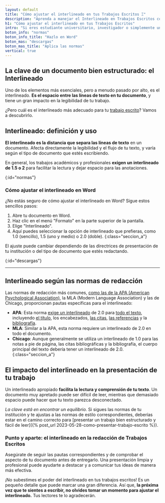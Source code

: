 ```yaml
---
layout: default
title: "Cómo ajustar el interlineado en tus Trabajos Escritos Ξ"
description: "Aprenda a manejar el Interlineado en Trabajos Escritos con nuestra guía detallada. ¡No más confusiones con APA, MLA, Chicago! 🔍 Click para más."
h1: "Cómo ajustar el interlineado en tus Trabajos Escritos"
intro: "Si eres estudiante universitario, investigador o simplemente un profesional que se preocupa por la presentación de sus documentos, **sabes lo importante que es dar formato con interlineados** en la redacción de trabajos escritos."
boton_info: "normas"
boton_info_title: "Hazlo en Word"
boton_mas: "descargas"
boton_mas_title: "Aplica las normas"
vertical: true
---
```

## La clave de un documento bien estructurado: el Interlineado

Uno de los elementos más esenciales, pero a menudo pasado por alto, es el interlineado. **Es el espacio entre las líneas de texto en tu documento**, y tiene un gran impacto en la legibilidad de tu trabajo.

¿Pero cuál es el interlineado más adecuado para tu [trabajo escrito](/)? Vamos a descubrirlo.

## Interlineado: definición y uso

**El interlineado es la distancia que separa las líneas de texto** en un documento. Afecta directamente la legibilidad y el flujo de tu texto, y varía según el tipo de documento que estés escribiendo.

En general, los trabajos académicos y profesionales **exigen un interlineado de 1.5 o 2** para facilitar la lectura y dejar espacio para las anotaciones.
<!-- Anclaje para que la barra fijada no cubra el siguiente subtítulo -->
{:id="normas"}

### Cómo ajustar el interlineado en Word

¿No estás seguro de cómo ajustar el interlineado en Word? Sigue estos sencillos pasos:

1. Abre tu documento en Word.
2. Haz clic en el menú "Formato" en la parte superior de la pantalla.
3. Elige "Interlineado".
4. Aquí puedes seleccionar la opción de interlineado que prefieras, como 1.0 (sencillo), 1.5 (uno y medio) o 2.0 (doble).
{:class="seccion_a"}

El ajuste puede cambiar dependiendo de las directrices de presentación de tu institución o del tipo de documento que estés redactando.
<!-- Anclaje para que la barra fijada no cubra el siguiente subtítulo -->
{:id="descargas"}

-----

## Interlineado según las normas de redacción

Las normas de redacción más comunes, [como las de la APA (American Psychological Association)]({{'normas-apa'|relative_url}}), la MLA (Modern Language Association) y las de Chicago, proporcionan pautas específicas para el interlineado:

- **APA**: Esta norma [exige un interlineado]({{'normas-apa/interlineado-normas-apa'|relative_url}} "Interlineado Normas APA") de 2.0 para [todo el texto]({{'normas-apa/textos-normas-apa'|relative_url}} "Textos Normas APA"), incluyendo [el título]({{'normas-apa/titulos-y-subtitulos-normas-apa'|relative_url}} "Títulos Normas APA"), los encabezados, [las citas]({{'normas-apa/citas-normas-apa'|relative_url}} "Citas Normas APA"), [las referencias]({{'normas-apa/referencias-bibliograficas-normas-apa'|relative_url}} "Referencias Normas APA") y la [bibliografía]({{'bibliografia-trabajo-escrito'|relative_url}} "Bibliografía trabajo escrito").
- **MLA**: Similar a la APA, esta norma requiere un interlineado de 2.0 en todo el documento.
- **Chicago**: Aunque generalmente se utiliza un interlineado de 1.0 para las notas a pie de página, las citas bibliográficas y la bibliografía, el cuerpo principal del texto debería tener un interlineado de 2.0.
{:class="seccion_a"}

## El impacto del interlineado en la presentación de tu trabajo

Un interlineado apropiado **facilita la lectura y comprensión de tu texto**. Un documento muy apretado puede ser difícil de leer, mientras que demasiado espacio puede hacer que tu texto parezca desconectado.

*La clave está en encontrar un equilibrio.* Si sigues las normas de tu institución y te ajustas a las normas de estilo correspondientes, deberías estar en el camino correcto para [presentar un trabajo bien estructurado y fácil de leer]({% post_url 2023-05-28-como-presentar-trabajo-escrito %}).

### Punto y aparte: el interlineado en la redacción de Trabajos Escritos

Asegúrate de seguir las pautas correspondientes y de comprobar el aspecto de tu documento antes de entregarlo. Una presentación limpia y profesional puede ayudarte a destacar y a comunicar tus ideas de manera más efectiva.

¡No subestimes el poder del interlineado en tus trabajos escritos! Es un pequeño detalle que puede marcar una gran diferencia. Así que, **la próxima vez que te sientes a escribir, no olvides tomar un momento para ajustar el interlineado.** Tus lectores te lo agradecerán.
